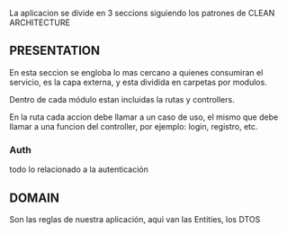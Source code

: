 La aplicacion se divide en 3 seccions siguiendo los patrones de CLEAN ARCHITECTURE

## PRESENTATION

En esta seccion se engloba lo mas cercano a quienes consumiran el servicio, es la capa externa, y esta dividida en carpetas por modulos.

Dentro de cada módulo estan incluidas la rutas y controllers.

En la ruta cada accion debe llamar a un caso de uso, el mismo que debe llamar a una funcion del controller, por ejemplo: login, registro, etc.

### Auth

todo lo relacionado a la autenticación

## DOMAIN

Son las reglas de nuestra aplicación, aqui van las Entities, los DTOS
